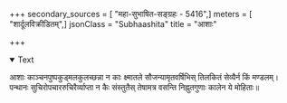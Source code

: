 +++
secondary_sources = [ "महा-सुभाषित-सङ्ग्रहः - 5416",]
meters = [ "शार्दूलविक्रीडितम्",]
jsonClass = "Subhaashita"
title = "आशाः"

+++

<details open><summary>Text</summary>

आशाः काञ्चनपुष्पकुड्मलकुलच्छन्ना न काः क्ष्मातले सौजन्यामृतवर्षिभिस् तिलकितं सेव्यैर्न किं मण्डलम्।  
पन्थानः सुचिरोपचाररुचिरैर्व्याप्ता न कैः संस्तुतैस् तेषामत्र वसन्ति निह्नुतगुणाः कालेन ये मोहिताः॥
</details>
